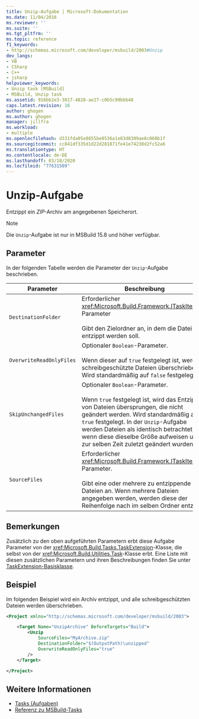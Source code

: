 ```yaml
---
title: Unzip-Aufgabe | Microsoft-Dokumentation
ms.date: 11/04/2016
ms.reviewer: ''
ms.suite: ''
ms.tgt_pltfrm: ''
ms.topic: reference
f1_keywords:
- http://schemas.microsoft.com/developer/msbuild/2003#Unzip
dev_langs:
- VB
- CSharp
- C++
- jsharp
helpviewer_keywords:
- Unzip task [MSBuild]
- MSBuild, Unzip task
ms.assetid: 916bb2e3-3017-4828-ae27-c0b5c99bbb48
caps.latest.revision: 16
author: ghogen
ms.author: ghogen
manager: jillfra
ms.workload:
- multiple
ms.openlocfilehash: d331fda05e8655be0536a1e83d8309ae8c060b1f
ms.sourcegitcommit: cc841df335d1d22d281871fe41e74238d2fc52a6
ms.translationtype: HT
ms.contentlocale: de-DE
ms.lasthandoff: 03/18/2020
ms.locfileid: "77631509"
---
```

# <a name="unzip-task"></a>Unzip-Aufgabe

Entzippt ein *ZIP*-Archiv am angegebenen Speicherort.

>[!NOTE]
>Die `Unzip`-Aufgabe ist nur in MSBuild 15.8 und höher verfügbar.

## <a name="parameters"></a>Parameter

 In der folgenden Tabelle werden die Parameter der `Unzip`-Aufgabe beschrieben.

|Parameter|Beschreibung|
|---------------|-----------------|
|`DestinationFolder`|Erforderlicher <xref:Microsoft.Build.Framework.ITaskItem>-Parameter<br /><br /> Gibt den Zielordner an, in dem die Datei entzippt werden soll.|
|`OverwriteReadOnlyFiles`|Optionaler `Boolean`-Parameter.<br /><br /> Wenn dieser auf `true` festgelegt ist, werden schreibgeschützte Dateien überschrieben. Wird standardmäßig auf `false` festgelegt.|
|`SkipUnchangedFiles`|Optionaler `Boolean`-Parameter.<br /><br /> Wenn `true` festgelegt ist, wird das Entzippen von Dateien übersprungen, die nicht geändert werden. Wird standardmäßig auf `true` festgelegt. In der `Unzip`-Aufgabe werden Dateien als identisch betrachtet, wenn diese dieselbe Größe aufweisen und zur selben Zeit zuletzt geändert wurden.|
|`SourceFiles`|Erforderlicher <xref:Microsoft.Build.Framework.ITaskItem>`[]`-Parameter.<br /><br /> Gibt eine oder mehrere zu entzippende Dateien an. Wenn mehrere Dateien angegeben werden, werden diese der Reihenfolge nach im selben Ordner entzippt.|

## <a name="remarks"></a>Bemerkungen

 Zusätzlich zu den oben aufgeführten Parametern erbt diese Aufgabe Parameter von der <xref:Microsoft.Build.Tasks.TaskExtension>-Klasse, die selbst von der <xref:Microsoft.Build.Utilities.Task>-Klasse erbt. Eine Liste mit diesen zusätzlichen Parametern und ihren Beschreibungen finden Sie unter [TaskExtension-Basisklasse](../msbuild/taskextension-base-class.md).

## <a name="example"></a>Beispiel

 Im folgenden Beispiel wird ein Archiv entzippt, und alle schreibgeschützten Dateien werden überschrieben.

```xml
<Project xmlns="http://schemas.microsoft.com/developer/msbuild/2003">

    <Target Name="UnzipArchive" BeforeTargets="Build">
        <Unzip
            SourceFiles="MyArchive.zip"
            DestinationFolder="$(OutputPath)\unzipped"
            OverwriteReadOnlyFiles="true"
        />
    </Target>

</Project>
```

## <a name="see-also"></a>Weitere Informationen

- [Tasks (Aufgaben)](../msbuild/msbuild-tasks.md)
- [Referenz zu MSBuild-Tasks](../msbuild/msbuild-task-reference.md)

